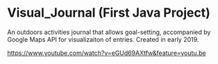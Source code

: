 # Visual_Journal (First Java Project)
An outdoors activities journal that allows goal-setting, accompanied by Google Maps API for visualizaiton of entries. Created in early 2019. 

https://www.youtube.com/watch?v=eGUd69AXtfw&feature=youtu.be
